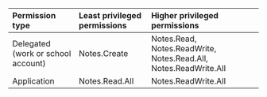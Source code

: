|Permission type|Least privileged permissions|Higher privileged permissions|
|:---|:---|:---|
|Delegated (work or school account)|Notes.Create|Notes.Read, Notes.ReadWrite, Notes.Read.All, Notes.ReadWrite.All|
|Application|Notes.Read.All|Notes.ReadWrite.All|